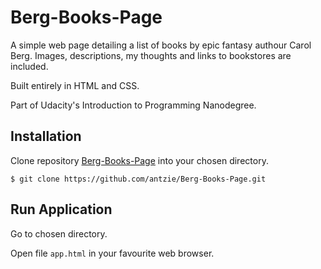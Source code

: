 # Berg-Books-Page
A simple web page detailing a list of books by epic fantasy authour Carol Berg. Images, descriptions, my thoughts and links to bookstores are included. 

Built entirely in HTML and CSS.

Part of Udacity's Introduction to Programming Nanodegree.

## Installation
Clone repository [Berg-Books-Page](https://github.com/antzie/Berg-Books-Page.git) into your chosen directory.
```
$ git clone https://github.com/antzie/Berg-Books-Page.git
```
## Run Application
Go to chosen directory. 

Open file ```app.html``` in your favourite web browser. 


